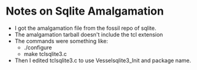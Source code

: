 # Notes on Sqlite Amalgamation

* I got the amalgamation file from the fossil repo of sqlite.
* The amalgamation tarball doesn't include the tcl extension
* The commands were something like:
  * ./configure
  * make tclsqlite3.c
* Then I edited tclsqlite3.c to use Vesselsqlite3_Init and package name.